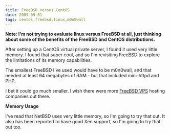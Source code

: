 ```yaml
---
title: FreeBSD versus CentOS
date: 2009-09-01
tags: centos,freebsd,linux,m0n0wall
---
```

<strong>Note: I'm not trying to evaluate linux versus FreeBSD at all, just thinking about some of the benefits of the FreeBSD and CentOS distributions.</strong>

After setting up a CentOS virtual private server, I found it used very little memory. I found that super cool, and so I'm revisiting FreeBSD to explore the limitations of its memory capabilities.

The smallest FreeBSD I've used would have to be m0n0wall, and that needed at least 64 megabytes of RAM - but that included mini-httpd and PHP.

I bet it could go much smaller. I wish there were more [FreeBSD VPS](http://www.docunext.com/2009/09/freebsd-vps.html) hosting companies out there.

**Memory Usage**

I've read that NetBSD uses very little memory, so I'm going to try that out. It also has been reported to have good Xen support, so I'm going to try that out too.

